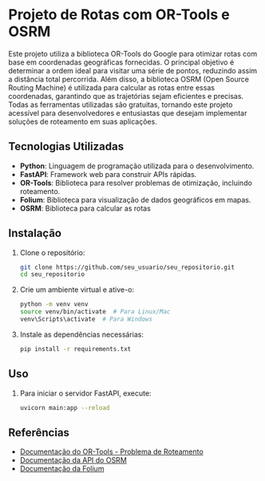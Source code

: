 # Projeto de Rotas com OR-Tools e OSRM

Este projeto utiliza a biblioteca OR-Tools do Google para otimizar rotas com base em coordenadas geográficas fornecidas. O principal objetivo é determinar a ordem ideal para visitar uma série de pontos, reduzindo assim a distância total percorrida. Além disso, a biblioteca OSRM (Open Source Routing Machine) é utilizada para calcular as rotas entre essas coordenadas, garantindo que as trajetórias sejam eficientes e precisas. Todas as ferramentas utilizadas são gratuitas, tornando este projeto acessível para desenvolvedores e entusiastas que desejam implementar soluções de roteamento em suas aplicações.

## Tecnologias Utilizadas

- **Python**: Linguagem de programação utilizada para o desenvolvimento.
- **FastAPI**: Framework web para construir APIs rápidas.
- **OR-Tools**: Biblioteca para resolver problemas de otimização, incluindo roteamento.
- **Folium**: Biblioteca para visualização de dados geográficos em mapas.
-  **OSRM**: Biblioteca para calcular as rotas

## Instalação

1. Clone o repositório:

   ```bash
   git clone https://github.com/seu_usuario/seu_repositorio.git
   cd seu_repositorio
   
2. Crie um ambiente virtual e ative-o:

   ```bash
   python -m venv venv
   source venv/bin/activate  # Para Linux/Mac
   venv\Scripts\activate  # Para Windows

3. Instale as dependências necessárias:

   ```bash
   pip install -r requirements.txt

## Uso
1. Para iniciar o servidor FastAPI, execute:

   ```bash
   uvicorn main:app --reload
   
## Referências
- [Documentação do OR-Tools - Problema de Roteamento](https://developers.google.com/optimization/routing/vrp?hl=pt-br)
- [Documentação da API do OSRM](https://project-osrm.org/docs/v5.24.0/api/#)
- [Documentação da Folium](https://python-visualization.github.io/folium/latest/user_guide/map.html)

